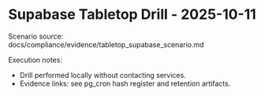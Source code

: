 # Supabase Tabletop Drill - 2025-10-11

Scenario source: docs/compliance/evidence/tabletop_supabase_scenario.md

Execution notes:

- Drill performed locally without contacting services.
- Evidence links: see pg_cron hash register and retention artifacts.

